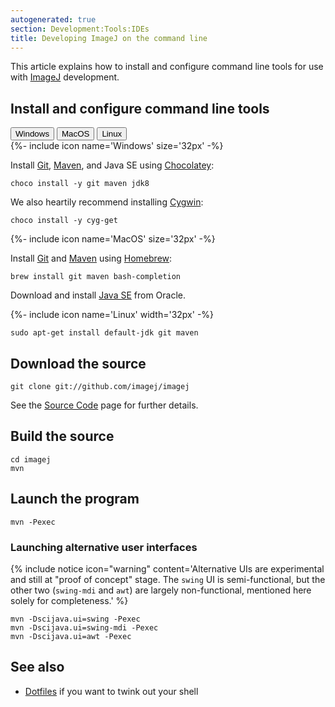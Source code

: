 ```yaml
---
autogenerated: true
section: Development:Tools:IDEs
title: Developing ImageJ on the command line
---
```


This article explains how to install and configure command line tools for use with [ImageJ](/about) development.

## Install and configure command line tools

<div class="tab">
  <button class="tablinks" onclick="openTab(event, 'windows')">Windows</button>
  <button class="tablinks" onclick="openTab(event, 'macos')">MacOS</button>
  <button class="tablinks" onclick="openTab(event, 'linux')">Linux</button>
</div>

<div id="windows" class="tabcontent" markdown="1">
{%- include icon name='Windows' size='32px' -%}
<br/>

Install [Git](/develop/git), [Maven](/develop/maven), and Java SE using [Chocolatey](https://chocolatey.org/):

    choco install -y git maven jdk8

We also heartily recommend installing [Cygwin](https://www.cygwin.com/):

    choco install -y cyg-get

</div>
<div id="macos" class="tabcontent" markdown="1">
{%- include icon name='MacOS' size='32px' -%}
<br/>

Install [Git](/develop/git) and [Maven](/develop/maven) using [Homebrew](http://brew.sh/):

    brew install git maven bash-completion

Download and install [Java SE](http://www.oracle.com/technetwork/java/javase/downloads/) from Oracle.

</div>
<div id="linux" class="tabcontent" markdown="1">
{%- include icon name='Linux' width='32px' -%}
<br/>

    sudo apt-get install default-jdk git maven

</div>


## Download the source

    git clone git://github.com/imagej/imagej

See the [Source Code](/develop/source) page for further details.

## Build the source

    cd imagej
    mvn

## Launch the program

    mvn -Pexec

### Launching alternative user interfaces

{% include notice icon="warning" content='Alternative UIs are experimental and still at "proof of concept" stage. The `swing` UI is semi-functional, but the other two (`swing-mdi` and `awt`) are largely non-functional, mentioned here solely for completeness.' %}

    mvn -Dscijava.ui=swing -Pexec
    mvn -Dscijava.ui=swing-mdi -Pexec
    mvn -Dscijava.ui=awt -Pexec

## See also

-   [Dotfiles](/develop/dotfiles) if you want to twink out your shell

 
